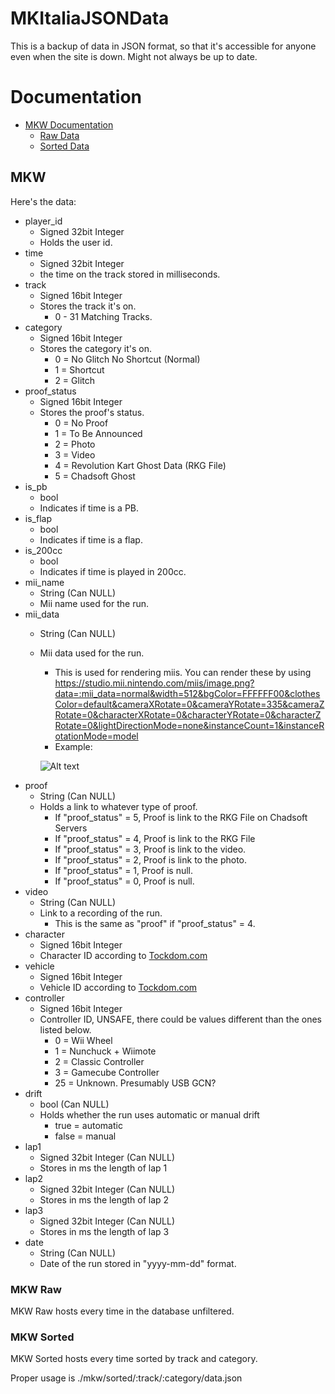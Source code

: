 # MKItaliaJSONData
This is a backup of data in JSON format, so that it's accessible for anyone even when the site is down. Might not always be up to date.

# Documentation
* [MKW Documentation](#mkw)
    * [Raw Data](#mkw-raw)
    * [Sorted Data](#mkw-sorted)

## MKW
Here's the data:
* player_id
    * Signed 32bit Integer
    * Holds the user id.
* time
    * Signed 32bit Integer
    * the time on the track stored in milliseconds.
* track
    * Signed 16bit Integer
    * Stores the track it's on.
        * 0 - 31 Matching Tracks.
* category
    * Signed 16bit Integer
    * Stores the category it's on.
        * 0 = No Glitch No Shortcut (Normal)
        * 1 = Shortcut
        * 2 = Glitch
* proof_status
    * Signed 16bit Integer
    * Stores the proof's status.
        * 0 = No Proof
        * 1 = To Be Announced
        * 2 = Photo
        * 3 = Video
        * 4 = Revolution Kart Ghost Data (RKG File)
        * 5 = Chadsoft Ghost
* is_pb
    * bool
    * Indicates if time is a PB.
* is_flap
    * bool
    * Indicates if time is a flap.
* is_200cc
    * bool
    * Indicates if time is played in 200cc.
* mii_name
    * String (Can NULL)
    * Mii name used for the run.
* mii_data
    * String (Can NULL)
    * Mii data used for the run.
        * This is used for rendering miis. You can render these by using https://studio.mii.nintendo.com/miis/image.png?data=:mii_data=normal&width=512&bgColor=FFFFFF00&clothesColor=default&cameraXRotate=0&cameraYRotate=335&cameraZRotate=0&characterXRotate=0&characterYRotate=0&characterZRotate=0&lightDirectionMode=none&instanceCount=1&instanceRotationMode=model
        * Example:
        
        ![Alt text](https://studio.mii.nintendo.com/miis/image.png?data=000f165d65747e849da0abafb5b7bab4bdbec4cbd3dae6ed040d141b1a2146404b52574a504a4961737b828c93988f&type=face&expression=normal&width=128&bgColor=FFFFFF00&clothesColor=default&cameraXRotate=0&cameraYRotate=335&cameraZRotate=0&characterXRotate=0&characterYRotate=0&characterZRotate=0&lightDirectionMode=none&instanceCount=1&instanceRotationMode=model)
* proof
    * String (Can NULL)
    * Holds a link to whatever type of proof.
        * If "proof_status" = 5, Proof is link to the RKG File on Chadsoft Servers
        * If "proof_status" = 4, Proof is link to the RKG File
        * If "proof_status" = 3, Proof is link to the video.
        * If "proof_status" = 2, Proof is link to the photo.
        * If "proof_status" = 1, Proof is null.
        * If "proof_status" = 0, Proof is null.
* video
    * String (Can NULL)
    * Link to a recording of the run.
        * This is the same as "proof" if "proof_status" = 4.
* character
    * Signed 16bit Integer
    * Character ID according to [Tockdom.com](https://wiki.tockdom.com/wiki/List_of_Identifiers#Characters)
* vehicle
    * Signed 16bit Integer
    * Vehicle ID according to [Tockdom.com](https://wiki.tockdom.com/wiki/List_of_Identifiers#Vehicles)
* controller
    * Signed 16bit Integer
    * Controller ID, UNSAFE, there could be values different than the ones listed below.
        * 0 = Wii Wheel
        * 1 = Nunchuck + Wiimote
        * 2 = Classic Controller
        * 3 = Gamecube Controller
        * 25 = Unknown. Presumably USB GCN?
* drift
    * bool (Can NULL)
    * Holds whether the run uses automatic or manual drift
        * true = automatic
        * false = manual
* lap1
    * Signed 32bit Integer (Can NULL)
    * Stores in ms the length of lap 1
* lap2
    * Signed 32bit Integer (Can NULL)
    * Stores in ms the length of lap 2
* lap3
    * Signed 32bit Integer (Can NULL)
    * Stores in ms the length of lap 3
* date
    * String (Can NULL)
    * Date of the run stored in "yyyy-mm-dd" format.

### MKW Raw
MKW Raw hosts every time in the database unfiltered.

### MKW Sorted
MKW Sorted hosts every time sorted by track and category.

Proper usage is ./mkw/sorted/:track/:category/data.json